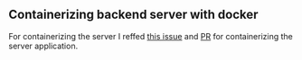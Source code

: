 ## Containerizing backend server with docker

For containerizing the server I reffed [this issue](https://github.com/vercel/turbo/issues/5462) and [PR](https://github.com/vercel/turbo/issues/5462) for containerizing the server application.
